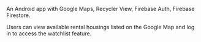 An Android app with Google Maps, Recycler View, Firebase Auth, Firebase Firestore.

Users can view available rental housings listed on the Google Map and log in to access the watchlist feature. 
